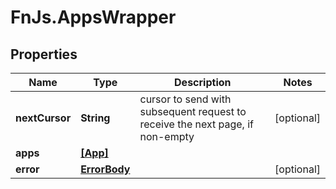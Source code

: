 # FnJs.AppsWrapper

## Properties
Name | Type | Description | Notes
------------ | ------------- | ------------- | -------------
**nextCursor** | **String** | cursor to send with subsequent request to receive the next page, if non-empty | [optional] 
**apps** | [**[App]**](App.md) |  | 
**error** | [**ErrorBody**](ErrorBody.md) |  | [optional] 


